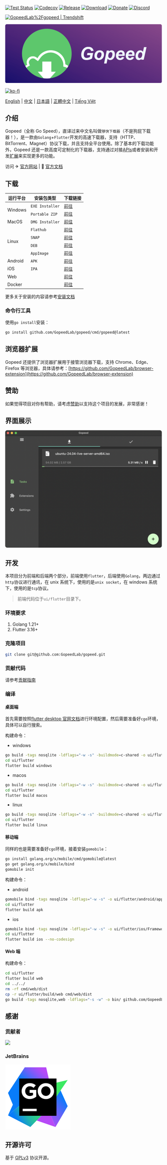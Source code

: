 [![Test Status](https://github.com/GopeedLab/gopeed/workflows/test/badge.svg)](https://github.com/GopeedLab/gopeed/actions?query=workflow%3Atest)
[![Codecov](https://codecov.io/gh/GopeedLab/gopeed/branch/main/graph/badge.svg)](https://codecov.io/gh/GopeedLab/gopeed)
[![Release](https://img.shields.io/github/release/GopeedLab/gopeed.svg)](https://github.com/GopeedLab/gopeed/releases)
[![Download](https://img.shields.io/github/downloads/GopeedLab/gopeed/total.svg)](https://github.com/GopeedLab/gopeed/releases)
[![Donate](https://img.shields.io/badge/%24-donate-ff69b4.svg)](https://docs.gopeed.com/zh/donate.html)
[![Discord](https://img.shields.io/discord/1037992631881449472?label=Discord&logo=discord&style=social)](https://discord.gg/ZUJqJrwCGB)

<a href="https://trendshift.io/repositories/7953" target="_blank"><img src="https://trendshift.io/api/badge/repositories/7953" alt="GopeedLab%2Fgopeed | Trendshift" style="width: 250px; height: 55px;" width="250" height="55"/></a>

![](_docs/img/banner.png)

[![ko-fi](https://ko-fi.com/img/githubbutton_sm.svg)](https://ko-fi.com/R6R6IJGN6)

[English](/README.md) | [中文](/README_zh-CN.md) | [日本語](/README_ja-JP.md) | [正體中文](/README_zh-TW.md) | [Tiếng Việt](/README_vi-VN.md)

## 介绍

Gopeed（全称 Go Speed），直译过来中文名叫做`够快下载器`（不是狗屁下载器！），是一款由`Golang`+`Flutter`开发的高速下载器，支持（HTTP、BitTorrent、Magnet）协议下载，并且支持全平台使用。除了基本的下载功能外，Gopeed 还是一款高度可定制化的下载器，支持通过对接[APIs](https://docs.gopeed.com/zh/dev-api.html)或者安装和开发[扩展](https://docs.gopeed.com/zh/dev-extension.html)来实现更多的功能。

访问 ✈ [官方网站](https://gopeed.com/zh-CN) | 📖 [官方文档](https://docs.gopeed.com/zh/)

## 下载

<table>
    <thead>
        <tr>
            <th>运行平台</th>
            <th>安装包类型</th>
            <th>下载链接</th>
        </tr>
    </thead>
    <tbody>
        <tr>
            <td rowspan=2>Windows</td>
            <td><code>EXE Installer</code></td>
            <td><a href="https://gopeed.com/api/download?tpl=Gopeed-$version-windows-amd64.zip">前往</a></td>
        </tr>
        <tr>
            <td><code>Portable ZIP</code></td>
            <td><a href="https://gopeed.com/api/download?tpl=Gopeed-$version-windows-amd64-portable.zip">前往</a></td>
        </tr>
        <tr>
            <td>MacOS</td>
            <td><code>DMG Installer</code></td>          
            <td><a href="https://gopeed.com/api/download?tpl=Gopeed-$version-macos.dmg">前往</a></td>
        </tr>
        <tr>
            <td rowspan=4>Linux</td>
            <td><code>Flathub</code></td>
            <td><a href="https://flathub.org/apps/com.gopeed.Gopeed">前往</a></td>
        </tr>
        <tr>
            <td><code>SNAP</code></td>
            <td><a href="https://snapcraft.io/gopeed">前往</a></td>
        </tr>
        <tr>
            <td><code>DEB</code></td>
            <td><a href="https://gopeed.com/api/download?tpl=Gopeed-$version-linux-amd64.deb">前往</a></td>
        </tr>
        <tr>
            <td><code>AppImage</code></td>
            <td><a href="https://gopeed.com/api/download?tpl=Gopeed-$version-linux-x86_64.AppImage">前往</a></td>
        </tr>
        <tr>
            <td>Android</td>
            <td><code>APK</code></td>
            <td><a href="https://gopeed.com/api/download?tpl=Gopeed-$version-android.apk">前往</a></td>
        </tr>
        <tr>
            <td>iOS</td>
            <td><code>IPA</code></td>
            <td><a href="https://gopeed.com/api/download?tpl=Gopeed-$version-ios.ipa">前往</a></td>
        </tr>
        <tr>
            <td>Web</td>
            <td></td>
            <td><a href="https://github.com/GopeedLab/gopeed/releases/latest">前往</a></td>
        </tr>
        <tr>
            <td>Docker</td>
            <td></td>
            <td><a href="https://hub.docker.com/r/liwei2633/gopeed">前往</a></td>
        </tr>
    </tbody>
</table>

更多关于安装的内容请参考[安装文档](https://docs.gopeed.com/zh/install.html)

### 命令行工具

使用`go install`安装：

```bash
go install github.com/GopeedLab/gopeed/cmd/gopeed@latest
```

## 浏览器扩展

Gopeed 还提供了浏览器扩展用于接管浏览器下载，支持 Chrome、Edge、Firefox 等浏览器，具体请参考：[https://github.com/GopeedLab/browser-extension](https://github.com/GopeedLab/browser-extension)

## 赞助

如果觉得项目对你有帮助，请考虑[赞助](https://docs.gopeed.com/zh/donate)以支持这个项目的发展，非常感谢！

## 界面展示

![](_docs/img/ui-demo.png)

## 开发

本项目分为前端和后端两个部分，前端使用`flutter`，后端使用`Golang`，两边通过`http`协议进行通讯，在 unix 系统下，使用的是`unix socket`，在 windows 系统下，使用的是`tcp`协议。

> 前端代码位于`ui/flutter`目录下。

### 环境要求

1. Golang 1.21+
2. Flutter 3.16+

### 克隆项目

```bash
git clone git@github.com:GopeedLab/gopeed.git
```

### 贡献代码

请参考[贡献指南](CONTRIBUTING_zh-CN.md)

### 编译

#### 桌面端

首先需要按照[flutter desktop 官网文档](https://docs.flutter.dev/development/platform-integration/desktop)进行环境配置，然后需要准备好`cgo`环境，具体可以自行搜索。

构建命令：

- windows

```bash
go build -tags nosqlite -ldflags="-w -s" -buildmode=c-shared -o ui/flutter/windows/libgopeed.dll github.com/GopeedLab/gopeed/bind/desktop
cd ui/flutter
flutter build windows
```

- macos

```bash
go build -tags nosqlite -ldflags="-w -s" -buildmode=c-shared -o ui/flutter/macos/Frameworks/libgopeed.dylib github.com/GopeedLab/gopeed/bind/desktop
cd ui/flutter
flutter build macos
```

- linux

```bash
go build -tags nosqlite -ldflags="-w -s" -buildmode=c-shared -o ui/flutter/linux/bundle/lib/libgopeed.so github.com/GopeedLab/gopeed/bind/desktop
cd ui/flutter
flutter build linux
```

#### 移动端

同样的也是需要准备好`cgo`环境，接着安装`gomobile`：

```bash
go install golang.org/x/mobile/cmd/gomobile@latest
go get golang.org/x/mobile/bind
gomobile init
```

构建命令：

- android

```bash
gomobile bind -tags nosqlite -ldflags="-w -s" -o ui/flutter/android/app/libs/libgopeed.aar -target=android -androidapi 19 -javapkg="com.gopeed" github.com/GopeedLab/gopeed/bind/mobile
cd ui/flutter
flutter build apk
```

- ios

```bash
gomobile bind -tags nosqlite -ldflags="-w -s" -o ui/flutter/ios/Frameworks/Libgopeed.xcframework -target=ios github.com/GopeedLab/gopeed/bind/mobile
cd ui/flutter
flutter build ios --no-codesign
```

#### Web 端

构建命令：

```bash
cd ui/flutter
flutter build web
cd ../../
rm -rf cmd/web/dist
cp -r ui/flutter/build/web cmd/web/dist
go build -tags nosqlite,web -ldflags="-s -w" -o bin/ github.com/GopeedLab/gopeed/cmd/web
```

## 感谢

### 贡献者

<a href="https://github.com/GopeedLab/gopeed/graphs/contributors">
  <img src="https://contrib.rocks/image?repo=GopeedLab/gopeed" />
</a>

### JetBrains

[![goland](_docs/img/goland.svg)](https://www.jetbrains.com/?from=gopeed)

## 开源许可

基于 [GPLv3](LICENSE) 协议开源。
